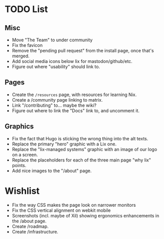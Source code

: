 TODO List
==========

## Misc

- Move "The Team" to under community
- Fix the favicon
- Remove the "pending pull request" from the install page, once that's merged.
- Add social media icons below lix for mastodon/github/etc.
- Figure out where "usability" should link to.

## Pages

- Create the `/resources` page, with resources for learning Nix.
- Create a /community page linking to matrix.
- Link "/contributing" to... maybe the wiki?
- Figure out where to link the "Docs" link to, and uncomment it.

## Graphics

- Fix the fact that Hugo is sticking the wrong thing into the alt texts.
- Replace the primary "hero" graphic with a Lix one.
- Replace the "lix-managed systems" graphic with an image of our logo on a screen.
- Replace the placeholders for each of the three main page "why lix" points.
- Add nice images to the "/about" page.

# Wishlist

- Fix the way CSS makes the page look on narrower monitors
- Fix the CSS vertical alignment on webkit mobile
- Screenshots (incl. maybe of Xil) showing ergonomics enhancements in the /about page.
- Create /roadmap.
- Create /infrastructure.
